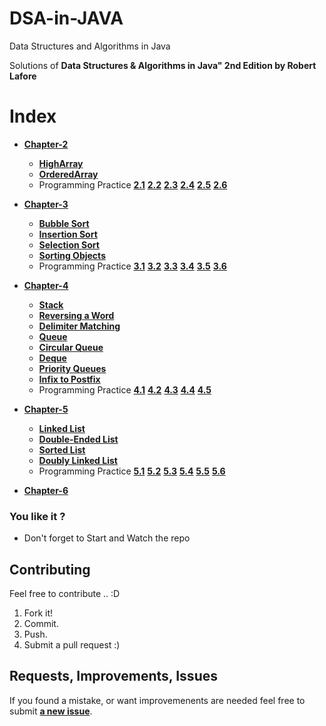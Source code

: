 # DSA-in-JAVA
Data Structures and Algorithms in Java 

Solutions of **Data Structures & Algorithms in Java" 2nd Edition by Robert Lafore**

# Index
  - [**Chapter-2**](https://github.com/srsandy/DSA-in-JAVA/tree/master/Chapter-2)
    - [**HighArray**](https://github.com/srsandy/DSA-in-JAVA/blob/master/Chapter-2/highArrayApp.java)
    - [**OrderedArray**](https://github.com/srsandy/DSA-in-JAVA/blob/master/Chapter-2/orderedArray.java)
    - Programming Practice
      [**2.1**](https://github.com/srsandy/DSA-in-JAVA/blob/master/Chapter-2/highArrayApp.java) [**2.2**](https://github.com/srsandy/DSA-in-JAVA/blob/master/Chapter-2/highArrayApp.java) [**2.3**](https://github.com/srsandy/DSA-in-JAVA/blob/master/Chapter-2/highArrayApp.java) [**2.4**](https://github.com/srsandy/DSA-in-JAVA/blob/master/Chapter-2/orderedArray.java) [**2.5**](https://github.com/srsandy/DSA-in-JAVA/blob/master/Chapter-2/orderedArray.java) [**2.6**](https://github.com/srsandy/DSA-in-JAVA/blob/master/Chapter-2/highArrayApp.java)
      
- [**Chapter-3**](https://github.com/srsandy/DSA-in-JAVA/tree/master/Chapter-3)
  - [**Bubble Sort**](https://github.com/srsandy/DSA-in-JAVA/blob/master/Chapter-3/bubbleSort.java)
  - [**Insertion Sort**](https://github.com/srsandy/DSA-in-JAVA/blob/master/Chapter-3/insertionSort.java)
  - [**Selection Sort**](https://github.com/srsandy/DSA-in-JAVA/blob/master/Chapter-3/selectionSort.java)
  - [**Sorting Objects**](https://github.com/srsandy/DSA-in-JAVA/blob/master/Chapter-3/Sorting%20Objects.java)
  - Programming Practice
    [**3.1**](https://github.com/srsandy/DSA-in-JAVA/blob/master/Chapter-3/bubbleSort.java) [**3.2**](https://github.com/srsandy/DSA-in-JAVA/blob/master/Chapter-3/insertionSort.java) [**3.3**](https://github.com/srsandy/DSA-in-JAVA/blob/master/Chapter-3/insertionSort.java) [**3.4**](https://github.com/srsandy/DSA-in-JAVA/blob/master/Chapter-3/bubbleSort.java) [**3.5**](https://github.com/srsandy/DSA-in-JAVA/blob/master/Chapter-3/insertionSort.java) [**3.6**](https://github.com/srsandy/DSA-in-JAVA/blob/master/Chapter-3/insertionSort.java)
    
- [**Chapter-4**](https://github.com/srsandy/DSA-in-JAVA/tree/master/Chapter-4)
  - [**Stack**](https://github.com/srsandy/DSA-in-JAVA/blob/master/Chapter-4/StackApp.java)
  - [**Reversing a Word**](https://github.com/srsandy/DSA-in-JAVA/blob/master/Chapter-4/ReverseApp.java)
  - [**Delimiter Matching**](https://github.com/srsandy/DSA-in-JAVA/blob/master/Chapter-4/BracketsApp.java)
  - [**Queue**](https://github.com/srsandy/DSA-in-JAVA/blob/master/Chapter-4/QueueApp.java)
  - [**Circular Queue**](https://github.com/srsandy/DSA-in-JAVA/blob/master/Chapter-4/CircularQueue.java)
  - [**Deque**](https://github.com/srsandy/DSA-in-JAVA/blob/master/Chapter-4/DeQueueApp.java)
  - [**Priority Queues**](https://github.com/srsandy/DSA-in-JAVA/blob/master/Chapter-4/PriorityQueue.java)
  - [**Infix to Postfix**](https://github.com/srsandy/DSA-in-JAVA/blob/master/Chapter-4/infixPostfix.java)
  - Programming Practice
    [**4.1**](https://github.com/srsandy/DSA-in-JAVA/blob/master/Chapter-4/CircularQueue.java) [**4.2**](https://github.com/srsandy/DSA-in-JAVA/blob/master/Chapter-4/CircularDeque.java) [**4.3**](https://github.com/srsandy/DSA-in-JAVA/blob/master/Chapter-4/DeQueueApp.java) [**4.4**](https://github.com/srsandy/DSA-in-JAVA/blob/master/Chapter-4/PriorityQueue.java) [**4.5**](https://github.com/srsandy/DSA-in-JAVA/blob/master/Chapter-4/CheckOutApp.java)
  
- [**Chapter-5**](https://github.com/srsandy/DSA-in-JAVA/tree/master/Chapter-5)
  - [**Linked List**](https://github.com/srsandy/DSA-in-JAVA/blob/master/Chapter-5/SingleEnded.java)
  - [**Double-Ended List**](https://github.com/srsandy/DSA-in-JAVA/blob/master/Chapter-5/DoubleEnded.java)
  - [**Sorted List**](https://github.com/srsandy/DSA-in-JAVA/blob/master/Chapter-5/PriorityLinkedlist.java)
  - [**Doubly Linked List**](https://github.com/srsandy/DSA-in-JAVA/blob/master/Chapter-5/DoubleLinklist.java)
  - Programming Practice
    [**5.1**](https://github.com/srsandy/DSA-in-JAVA/blob/master/Chapter-5/PriorityLinkedlist.java) [**5.2**](https://github.com/srsandy/DSA-in-JAVA/blob/master/Chapter-5/DequeueList.java) [**5.3**](https://github.com/srsandy/DSA-in-JAVA/blob/master/Chapter-5/CircularList.java) [**5.4**](https://github.com/srsandy/DSA-in-JAVA/blob/master/Chapter-5/StackList.java) [**5.5**](https://github.com/srsandy/DSA-in-JAVA/blob/master/Chapter-5/JosephusProblem.java) [**5.6**](https://github.com/srsandy/DSA-in-JAVA/blob/master/Chapter-5/MatrixList.java)
  
- [**Chapter-6**](https://github.com/srsandy/DSA-in-JAVA/tree/master/Chapter-6)



### You like it ?
- Don't forget to Start and Watch the repo 

## Contributing
Feel free to contribute .. :D

1. Fork it!
2. Commit.
3. Push.
5. Submit a pull request :)

## Requests, Improvements, Issues

If you found a mistake, or want improvemenents are needed feel free to submit [**a new issue**](https://github.com/srsandy/DSA-in-JAVA/issues).

